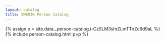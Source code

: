 ```yaml
---
layout: catalog
title: SWERIK Person Catalog
---
```

{% assign p = site.data._person-catalog.i-CzSLM3shrZLmTTnZc6d9aL %}
{% include person-catalog.html p=p %}

